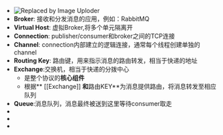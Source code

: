 - ![Replaced by Image Uploder](https://cdn.jsdelivr.net/gh/GayHub1/images@master/img/image_1656236821921_0.png)
- **Broker**: 接收和分发消息的应用，例如：RabbitMQ
- **Virtual Host**: 虚拟Broker,将多个单元隔离开
- **Connection**: publisher/consumer和broker之间的TCP连接
- **Channel**: connection内部建立的逻辑连接，通常每个线程创建单独的channel
- **Routing Key**: 路由键，用来指示消息的路由转发，相当于快递的地址
- **Exchange**:交换机，相当于快递的分拨中心
	- 是整个协议的**核心组件**
	- 根据** [[Exchange]] **和**路由KEY**为消息提供路由，将消息转发至相应队列
- **Queue**:消息队列，消息最终被送到这里等待consumer取走
-
-
-